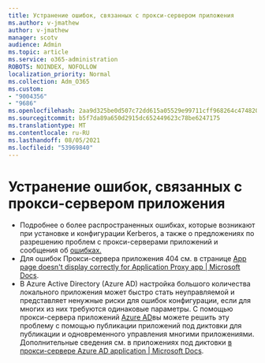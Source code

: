 ```yaml
---
title: Устранение ошибок, связанных с прокси-сервером приложения
ms.author: v-jmathew
author: v-jmathew
manager: scotv
audience: Admin
ms.topic: article
ms.service: o365-administration
ROBOTS: NOINDEX, NOFOLLOW
localization_priority: Normal
ms.collection: Adm_O365
ms.custom:
- "9004356"
- "9686"
ms.openlocfilehash: 2aa9d325be0d507c72dd615a05529e99711cff968264c474820625f8fcc65bdc
ms.sourcegitcommit: b5f7da89a650d2915dc652449623c78be6247175
ms.translationtype: MT
ms.contentlocale: ru-RU
ms.lasthandoff: 08/05/2021
ms.locfileid: "53969840"
---
```

# <a name="troubleshoot-errors-related-to-application-proxy"></a>Устранение ошибок, связанных с прокси-сервером приложения

- Подробнее о более распространенных ошибках, которые возникают при установке и конфигурации Kerberos, а также о предложениях по разрешению проблем с прокси-серверами приложений и сообщения об [ошибках.](https://docs.microsoft.com/azure/active-directory/manage-apps/application-proxy-troubleshoot#kerberos-errors)
- Для ошибок Прокси-сервера приложения 404 см. в странице [App page doesn't display correctly for Application Proxy app | Microsoft Docs](https://docs.microsoft.com/azure/active-directory/manage-apps/application-proxy-page-appearance-broken-problem).
- В Azure Active Directory (Azure AD) настройка большого количества локального приложения может быстро стать неуправляемой и представляет ненужные риски для ошибок конфигурации, если для многих из них требуются одинаковые параметры. С помощью прокси-сервера приложений [Azure AD](https://docs.microsoft.com/azure/active-directory/manage-apps/application-proxy)вы можете решить эту проблему с помощью публикации приложений под диктовки для публикации и одновременного управления многими приложениями. Дополнительные сведения см. в приложениях под диктовки [в прокси-сервере Azure AD application | Microsoft Docs](https://docs.microsoft.com/azure/active-directory/manage-apps/application-proxy-wildcard).
